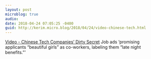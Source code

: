 ```yaml
---
layout: post
microblog: true
audio: 
date: 2018-04-24 07:05:25 -0400
guid: http://kerim.micro.blog/2018/04/24/video-chinese-tech.html
---
```

[Video - Chinese Tech Companies’ Dirty Secret](https://www.nytimes.com/2018/04/23/opinion/chinese-tech-sexism.html?action=click&pgtype=Homepage&clickSource=story-heading&module=opinion-c-col-right-region&region=opinion-c-col-right-region&WT.nav=opinion-c-col-right-region) Job ads ‘promising applicants “beautiful girls” as co-workers, labeling them “late night benefits.”’
